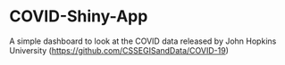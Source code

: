 # COVID-Shiny-App

A simple dashboard to look at the COVID data released by John Hopkins University (https://github.com/CSSEGISandData/COVID-19)
